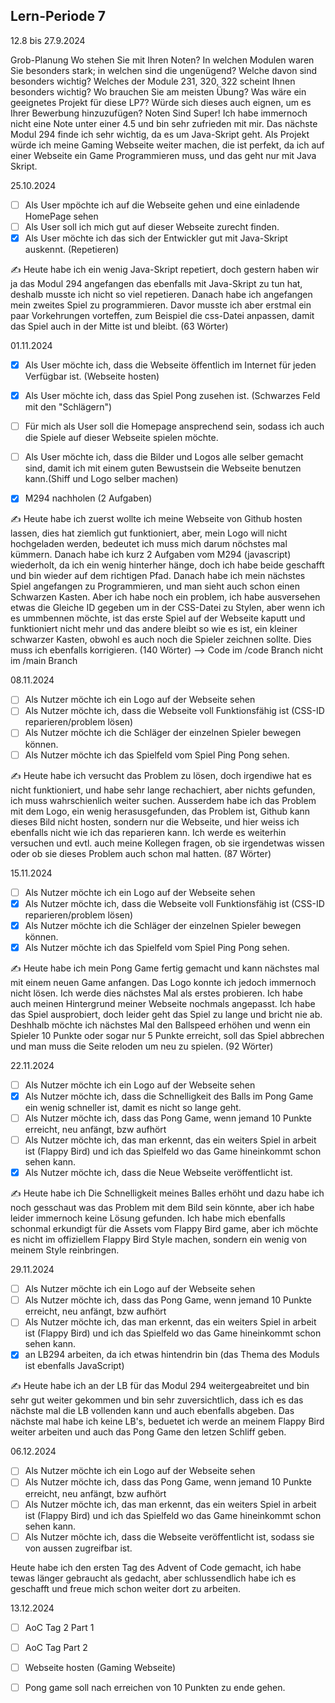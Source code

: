 ## Lern-Periode 7
12.8 bis 27.9.2024

Grob-Planung
Wo stehen Sie mit Ihren Noten? In welchen Modulen waren Sie besonders stark; in welchen sind die ungenügend? Welche davon sind besonders wichtig?
Welches der Module 231, 320, 322 scheint Ihnen besonders wichtig? Wo brauchen Sie am meisten Übung?
Was wäre ein geeignetes Projekt für diese LP7? Würde sich dieses auch eignen, um es Ihrer Bewerbung hinzuzufügen?
Noten Sind Super! Ich habe immernoch nicht eine Note unter einer 4.5 und bin sehr zufrieden mit mir. Das nächste Modul 294 finde ich sehr wichtig, da es um Java-Skript geht.
Als Projekt würde ich meine Gaming Webseite weiter machen, die ist perfekt, da ich auf einer Webseite ein Game Programmieren muss, und das geht nur mit Java Skript.

25.10.2024
- [ ] Als User mpöchte ich auf die Webseite gehen und eine einladende HomePage sehen
- [ ] Als User soll ich mich gut auf dieser Webseite zurecht finden.
- [X] Als User möchte ich das sich der Entwickler gut mit Java-Skript auskennt. (Repetieren)

✍️ Heute habe ich ein wenig Java-Skript repetiert, doch gestern haben wir ja das Modul 294 angefangen das ebenfalls mit Java-Skript zu tun hat, deshalb musste ich nicht so viel repetieren. Danach habe ich angefangen mein zweites Spiel zu programmieren. Davor musste ich aber erstmal ein paar Vorkehrungen vorteffen, zum Beispiel die css-Datei anpassen, damit das Spiel auch in der Mitte ist und bleibt. (63 Wörter)

01.11.2024
- [X] Als User möchte ich, dass die Webseite öffentlich im Internet für jeden Verfügbar ist. (Webseite hosten)
- [X] Als User möchte ich, dass das Spiel Pong zusehen ist. (Schwarzes Feld mit den "Schlägern")
- [ ] Für mich als User soll die Homepage ansprechend sein, sodass ich auch die Spiele auf dieser Webseite spielen möchte.
- [ ] Als User möchte ich, dass die Bilder und Logos alle selber gemacht sind, damit ich mit einem guten Bewustsein die Webseite benutzen kann.(Shiff und Logo selber machen)
- [X] M294 nachholen (2 Aufgaben)


✍️ Heute habe ich zuerst wollte ich meine Webseite von Github hosten lassen, dies hat ziemlich gut funktioniert, aber, mein Logo will nicht hochgeladen werden, bedeutet ich muss mich darum nöchstes mal kümmern. Danach habe ich kurz 2 Aufgaben vom M294 (javascript) wiederholt, da ich ein wenig hinterher hänge, doch ich habe beide geschafft und bin wieder auf dem richtigen Pfad. Danach habe ich mein nächstes Spiel angefangen zu Programmieren, und man sieht auch schon einen Schwarzen Kasten. Aber ich habe noch ein problem, ich habe ausversehen etwas die Gleiche ID gegeben um in der CSS-Datei zu Stylen, aber wenn ich es ummbennen möchte, ist das erste Spiel auf der Webseite kaputt und funktioniert nicht mehr und das andere bleibt so wie es ist, ein kleiner schwarzer Kasten, obwohl es auch noch die Spieler zeichnen sollte. Dies muss ich ebenfalls korrigieren. (140 Wörter)
--> Code im /code Branch nicht im /main Branch 


08.11.2024
- [ ] Als Nutzer möchte ich ein Logo auf der Webseite sehen
- [ ] Als Nutzer möchte ich, dass die Webseite voll Funktionsfähig ist (CSS-ID reparieren/problem lösen)
- [ ] Als Nutzer möchte ich die Schläger der einzelnen Spieler bewegen können.
- [ ] Als Nutzer möchte ich das Spielfeld vom Spiel Ping Pong sehen.

✍️ Heute habe ich versucht das Problem zu lösen, doch irgendiwe hat es nicht funktioniert, und habe sehr lange rechachiert, aber nichts gefunden, ich muss wahrschienlich weiter suchen. Ausserdem habe ich das Problem mit dem Logo, ein wenig herasusgefunden, das Problem ist, Github kann dieses Bild nicht hosten, sondern nur die Webseite, und hier weiss ich ebenfalls nicht wie ich das reparieren kann. Ich werde es weiterhin versuchen und evtl. auch meine Kollegen fragen, ob sie irgendetwas wissen oder ob sie dieses Problem auch schon mal hatten. (87 Wörter)


15.11.2024
- [ ] Als Nutzer möchte ich ein Logo auf der Webseite sehen
- [X] Als Nutzer möchte ich, dass die Webseite voll Funktionsfähig ist (CSS-ID reparieren/problem lösen)
- [X] Als Nutzer möchte ich die Schläger der einzelnen Spieler bewegen können.
- [X] Als Nutzer möchte ich das Spielfeld vom Spiel Ping Pong sehen.

✍️ Heute habe ich mein Pong Game fertig gemacht und kann nächstes mal mit einem neuen Game anfangen. Das Logo konnte ich jedoch immernoch nicht lösen. Ich werde dies nächstes Mal als erstes probieren. Ich habe auch meinen Hintergrund meiner Webseite nochmals angepasst. Ich habe das Spiel ausprobiert, doch leider geht das Spiel zu lange und bricht nie ab. Deshhalb möchte ich nächstes Mal den Ballspeed erhöhen und wenn ein Spieler 10 Punkte oder sogar nur 5 Punkte erreicht, soll das Spiel abbrechen und man muss die Seite reloden um neu zu spielen. (92 Wörter)

22.11.2024
- [ ] Als Nutzer möchte ich ein Logo auf der Webseite sehen
- [X] Als Nutzer möchte ich, dass die Schnelligkeit des Balls im Pong Game ein wenig schneller ist, damit es nicht so lange geht.
- [ ] Als Nutzer möchte ich, dass das Pong Game, wenn jemand 10 Punkte erreicht, neu anfängt, bzw aufhört
- [ ] Als Nutzer möchte ich, das man erkennt, das ein weiters Spiel in arbeit ist (Flappy Bird) und ich das Spielfeld wo das Game hineinkommt schon sehen kann.
- [X] Als Nutzer möchte ich, dass die Neue Webseite veröffentlicht ist.

✍️ Heute habe ich Die Schnelligkeit meines Balles erhöht und dazu habe ich noch gesschaut was das Problem mit dem Bild sein könnte, aber ich habe leider immernoch keine Lösung gefunden. Ich habe mich ebenfalls schonmal erkundigt für die Assets vom Flappy Bird game, aber ich möchte es nicht im offiziellem Flappy Bird Style machen, sondern ein wenig von meinem Style reinbringen.

29.11.2024
- [ ] Als Nutzer möchte ich ein Logo auf der Webseite sehen
- [ ] Als Nutzer möchte ich, dass das Pong Game, wenn jemand 10 Punkte erreicht, neu anfängt, bzw aufhört
- [ ] Als Nutzer möchte ich, das man erkennt, das ein weiters Spiel in arbeit ist (Flappy Bird) und ich das Spielfeld wo das Game hineinkommt schon sehen kann.
- [X] an LB294 arbeiten, da ich etwas hintendrin bin (das Thema des Moduls ist ebenfalls JavaScript)

✍️ Heute habe ich an der LB für das Modul 294 weitergeabreitet und bin sehr gut weiter gekommen und bin sehr zuversichtlich, dass ich es das nächste mal die LB vollenden kann und auch ebenfalls abgeben. Das nächste mal habe ich keine LB's, beduetet ich werde an meinem Flappy Bird weiter arbeiten und auch das Pong Game den letzen Schliff geben.


06.12.2024
- [ ] Als Nutzer möchte ich ein Logo auf der Webseite sehen
- [ ] Als Nutzer möchte ich, dass das Pong Game, wenn jemand 10 Punkte erreicht, neu anfängt, bzw aufhört
- [ ] Als Nutzer möchte ich, das man erkennt, das ein weiters Spiel in arbeit ist (Flappy Bird) und ich das Spielfeld wo das Game hineinkommt schon sehen kann.
- [ ] Als Nutzer möchte ich, dass die Webseite veröffentlicht ist, sodass sie von aussen zugreifbar ist.

Heute habe ich den ersten Tag des Advent of Code gemacht, ich habe tewas länger gebraucht als gedacht, aber schlussendlich habe ich es geschafft und freue mich schon weiter dort zu arbeiten.

13.12.2024

- [ ] AoC Tag 2 Part 1
- [ ] AoC Tag Part 2
- [ ] Webseite hosten (Gaming Webseite)
- [ ] Pong game soll nach erreichen von 10 Punkten zu ende gehen.

